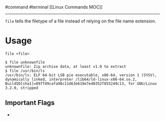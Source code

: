 #command #terminal 
[[Linux Commands MOC]]
- - -

`file` tells the filetype of a file instead of relying on the file name extension.

# Usage

`file <file>`

```shell
$ file unknownfile
unknownfile: Zip archive data, at least v1.0 to extract
$ file /usr/bin/ls
/usr/bin/ls: ELF 64-bit LSB pie executable, x86-64, version 1 (SYSV), dynamically linked, interpreter /lib64/ld-linux-x86-64.so.2, BuildID[sha1]=897f49cafa98c11d63e619e7e40352f855249c13, for GNU/Linux 3.2.0, stripped
```

## Important Flags

- 
